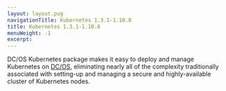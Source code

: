 ```yaml
---
layout: layout.pug
navigationTitle: Kubernetes 1.3.1-1.10.8
title: Kubernetes 1.3.1-1.10.8
menuWeight: -1
excerpt:
---
```


DC/OS Kubernetes package makes it easy to deploy and manage Kubernetes on [DC/OS](https://mesosphere.com/product/), eliminating nearly all of the complexity traditionally associated with setting-up and managing a secure and highly-available cluster of Kubernetes nodes.
